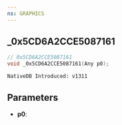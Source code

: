 ```yaml
---
ns: GRAPHICS
---
```

## _0x5CD6A2CCE5087161

```c
// 0x5CD6A2CCE5087161
void _0x5CD6A2CCE5087161(Any p0);
```

```
NativeDB Introduced: v1311
```

## Parameters
* **p0**:
